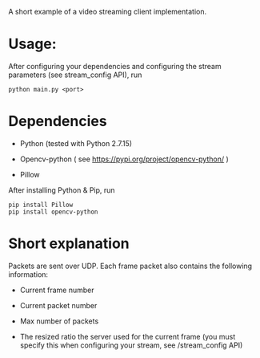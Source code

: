 A short example of a video streaming client implementation.


# Usage:

After configuring your dependencies and configuring the stream parameters (see stream_config API), run

```
python main.py <port>
```

# Dependencies

- Python (tested with Python 2.7.15)

- Opencv-python ( see https://pypi.org/project/opencv-python/ )

- Pillow

After installing Python & Pip, run

```
pip install Pillow
pip install opencv-python
```

# Short explanation

Packets are sent over UDP. Each frame packet also contains the following information:

- Current frame number

- Current packet number

- Max number of packets

- The resized ratio the server used for the current frame (you must specify this when configuring your stream, see /stream_config API)
